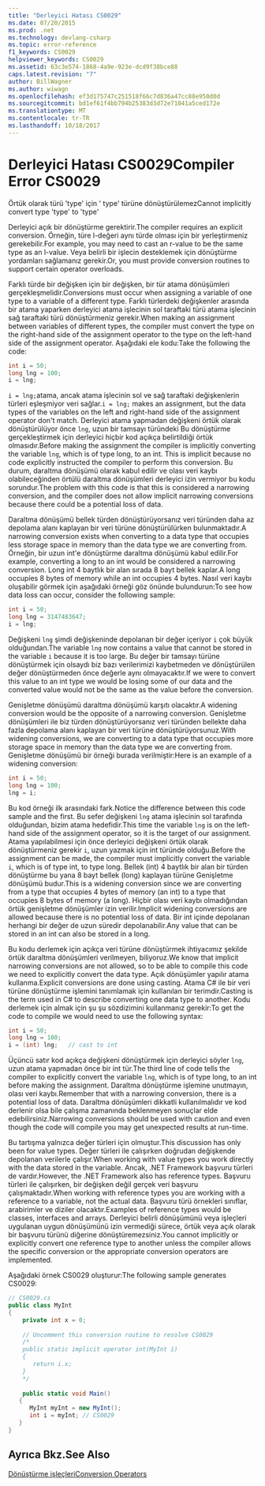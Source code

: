 ```yaml
---
title: "Derleyici Hatası CS0029"
ms.date: 07/20/2015
ms.prod: .net
ms.technology: devlang-csharp
ms.topic: error-reference
f1_keywords: CS0029
helpviewer_keywords: CS0029
ms.assetid: 63c3e574-1868-4a9e-923e-dcd9f38bce88
caps.latest.revision: "7"
author: BillWagner
ms.author: wiwagn
ms.openlocfilehash: ef3d175747c251518f66c7d836a47cc88e950d0d
ms.sourcegitcommit: bd1ef61f4bb794b25383d3d72e71041a5ced172e
ms.translationtype: MT
ms.contentlocale: tr-TR
ms.lasthandoff: 10/18/2017
---
```

# <a name="compiler-error-cs0029"></a><span data-ttu-id="1f004-102">Derleyici Hatası CS0029</span><span class="sxs-lookup"><span data-stu-id="1f004-102">Compiler Error CS0029</span></span>
<span data-ttu-id="1f004-103">Örtük olarak türü 'type' için ' type' türüne dönüştürülemez</span><span class="sxs-lookup"><span data-stu-id="1f004-103">Cannot implicitly convert type 'type' to 'type'</span></span>  
  
 <span data-ttu-id="1f004-104">Derleyici açık bir dönüştürme gerektirir.</span><span class="sxs-lookup"><span data-stu-id="1f004-104">The compiler requires an explicit conversion.</span></span> <span data-ttu-id="1f004-105">Örneğin, türe l-değeri aynı türde olması için bir yerleştirmeniz gerekebilir.</span><span class="sxs-lookup"><span data-stu-id="1f004-105">For example, you may need to cast an r-value to be the same type as an l-value.</span></span> <span data-ttu-id="1f004-106">Veya belirli bir işlecin desteklemek için dönüştürme yordamları sağlamanız gerekir.</span><span class="sxs-lookup"><span data-stu-id="1f004-106">Or, you must provide conversion routines to support certain operator overloads.</span></span>  
  
 <span data-ttu-id="1f004-107">Farklı türde bir değişken için bir değişken, bir tür atama dönüşümleri gerçekleşmelidir.</span><span class="sxs-lookup"><span data-stu-id="1f004-107">Conversions must occur when assigning a variable of one type to a variable of a different type.</span></span> <span data-ttu-id="1f004-108">Farklı türlerdeki değişkenler arasında bir atama yaparken derleyici atama işlecinin sol taraftaki türü atama işlecinin sağ taraftaki türü dönüştürmeniz gerekir.</span><span class="sxs-lookup"><span data-stu-id="1f004-108">When making an assignment between variables of different types, the compiler must convert the type on the right-hand side of the assignment operator to the type on the left-hand side of the assignment operator.</span></span> <span data-ttu-id="1f004-109">Aşağıdaki ele kodu:</span><span class="sxs-lookup"><span data-stu-id="1f004-109">Take the following the code:</span></span>  
  
```csharp  
int i = 50;  
long lng = 100;  
i = lng;  
```  
  
 <span data-ttu-id="1f004-110">`i = lng;`atama, ancak atama işlecinin sol ve sağ taraftaki değişkenlerin türleri eşleşmiyor veri sağlar.</span><span class="sxs-lookup"><span data-stu-id="1f004-110">`i = lng;` makes an assignment, but the data types of the variables on the left and right-hand side of the assignment operator don't match.</span></span> <span data-ttu-id="1f004-111">Derleyici atama yapmadan değişkeni örtük olarak dönüştürülüyor önce `lng`, uzun bir tamsayı türündeki Bu dönüştürme gerçekleştirmek için derleyici hiçbir kod açıkça belirtildiği örtük olmasıdır.</span><span class="sxs-lookup"><span data-stu-id="1f004-111">Before making the assignment the compiler is implicitly converting the variable `lng`, which is of type long, to an int. This is implicit because no code explicitly instructed the compiler to perform this conversion.</span></span> <span data-ttu-id="1f004-112">Bu durum, daraltma dönüşümü olarak kabul edilir ve olası veri kaybı olabileceğinden örtülü daraltma dönüşümleri derleyici izin vermiyor bu kodu sorundur.</span><span class="sxs-lookup"><span data-stu-id="1f004-112">The problem with this code is that this is considered a narrowing conversion, and the compiler does not allow implicit narrowing conversions because there could be a potential loss of data.</span></span>  
  
 <span data-ttu-id="1f004-113">Daraltma dönüşümü bellek türden dönüştürüyorsanız veri türünden daha az depolama alanı kaplayan bir veri türüne dönüştürülürken bulunmaktadır.</span><span class="sxs-lookup"><span data-stu-id="1f004-113">A narrowing conversion exists when converting to a data type that occupies less storage space in memory than the data type we are converting from.</span></span> <span data-ttu-id="1f004-114">Örneğin, bir uzun int'e dönüştürme daraltma dönüşümü kabul edilir.</span><span class="sxs-lookup"><span data-stu-id="1f004-114">For example, converting a long to an int would be considered a narrowing conversion.</span></span> <span data-ttu-id="1f004-115">Long int 4 baytlık bir alan sırada 8 bayt bellek kaplar.</span><span class="sxs-lookup"><span data-stu-id="1f004-115">A long occupies 8 bytes of memory while an int occupies 4 bytes.</span></span> <span data-ttu-id="1f004-116">Nasıl veri kaybı oluşabilir görmek için aşağıdaki örneği göz önünde bulundurun:</span><span class="sxs-lookup"><span data-stu-id="1f004-116">To see how data loss can occur, consider the following sample:</span></span>  
  
```csharp  
int i = 50;  
long lng = 3147483647;  
i = lng;  
```  
  
 <span data-ttu-id="1f004-117">Değişkeni `lng` şimdi değişkeninde depolanan bir değer içeriyor `i` çok büyük olduğundan.</span><span class="sxs-lookup"><span data-stu-id="1f004-117">The variable `lng` now contains a value that cannot be stored in the variable `i` because it is too large.</span></span> <span data-ttu-id="1f004-118">Bu değer bir tamsayı türüne dönüştürmek için olsaydı biz bazı verilerimizi kaybetmeden ve dönüştürülen değer dönüştürmeden önce değerle aynı olmayacaktır.</span><span class="sxs-lookup"><span data-stu-id="1f004-118">If we were to convert this value to an int type we would be losing some of our data and the converted value would not be the same as the value before the conversion.</span></span>  
  
 <span data-ttu-id="1f004-119">Genişletme dönüşümü daraltma dönüşümü karşıtı olacaktır.</span><span class="sxs-lookup"><span data-stu-id="1f004-119">A widening conversion would be the opposite of a narrowing conversion.</span></span> <span data-ttu-id="1f004-120">Genişletme dönüşümleri ile biz türden dönüştürüyorsanız veri türünden bellekte daha fazla depolama alanı kaplayan bir veri türüne dönüştürüyorsunuz.</span><span class="sxs-lookup"><span data-stu-id="1f004-120">With widening conversions, we are converting to a data type that occupies more storage space in memory than the data type we are converting from.</span></span> <span data-ttu-id="1f004-121">Genişletme dönüşümü bir örneği burada verilmiştir:</span><span class="sxs-lookup"><span data-stu-id="1f004-121">Here is an example of a widening conversion:</span></span>  
  
```csharp  
int i = 50;  
long lng = 100;  
lng = i;  
```  
  
 <span data-ttu-id="1f004-122">Bu kod örneği ilk arasındaki fark.</span><span class="sxs-lookup"><span data-stu-id="1f004-122">Notice the difference between this code sample and the first.</span></span> <span data-ttu-id="1f004-123">Bu sefer değişkeni `lng` atama işlecinin sol tarafında olduğundan, bizim atama hedefidir.</span><span class="sxs-lookup"><span data-stu-id="1f004-123">This time the variable `lng` is on the left-hand side of the assignment operator, so it is the target of our assignment.</span></span> <span data-ttu-id="1f004-124">Atama yapılabilmesi için önce derleyici değişkeni örtük olarak dönüştürmeniz gerekir `i`, uzun yazmak için int türünde olduğu.</span><span class="sxs-lookup"><span data-stu-id="1f004-124">Before the assignment can be made, the compiler must implicitly convert the variable `i`, which is of type int, to type long.</span></span> <span data-ttu-id="1f004-125">Bellek (int) 4 baytlık bir alan bir türden dönüştürme bu yana 8 bayt bellek (long) kaplayan türüne Genişletme dönüşümü budur.</span><span class="sxs-lookup"><span data-stu-id="1f004-125">This is a widening conversion since we are converting from a type that occupies 4 bytes of memory (an int) to a type that occupies 8 bytes of memory (a long).</span></span> <span data-ttu-id="1f004-126">Hiçbir olası veri kaybı olmadığından örtük genişletme dönüşümler izin verilir.</span><span class="sxs-lookup"><span data-stu-id="1f004-126">Implicit widening conversions are allowed because there is no potential loss of data.</span></span> <span data-ttu-id="1f004-127">Bir int içinde depolanan herhangi bir değer de uzun süredir depolanabilir.</span><span class="sxs-lookup"><span data-stu-id="1f004-127">Any value that can be stored in an int can also be stored in a long.</span></span>  
  
 <span data-ttu-id="1f004-128">Bu kodu derlemek için açıkça veri türüne dönüştürmek ihtiyacımız şekilde örtük daraltma dönüşümleri verilmeyen, biliyoruz.</span><span class="sxs-lookup"><span data-stu-id="1f004-128">We know that implicit narrowing conversions are not allowed, so to be able to compile this code we need to explicitly convert the data type.</span></span> <span data-ttu-id="1f004-129">Açık dönüşümler yapılır atama kullanma.</span><span class="sxs-lookup"><span data-stu-id="1f004-129">Explicit conversions are done using casting.</span></span> <span data-ttu-id="1f004-130">Atama C# ile bir veri türüne dönüştürme işlemini tanımlamak için kullanılan bir terimdir.</span><span class="sxs-lookup"><span data-stu-id="1f004-130">Casting is the term used in C# to describe converting one data type to another.</span></span> <span data-ttu-id="1f004-131">Kodu derlemek için almak için şu şu sözdizimini kullanmanız gerekir:</span><span class="sxs-lookup"><span data-stu-id="1f004-131">To get the code to compile we would need to use the following syntax:</span></span>  
  
```csharp  
int i = 50;  
long lng = 100;  
i = (int) lng;   // cast to int  
```  
  
 <span data-ttu-id="1f004-132">Üçüncü satır kod açıkça değişkeni dönüştürmek için derleyici söyler `lng`, uzun atama yapmadan önce bir int tür.</span><span class="sxs-lookup"><span data-stu-id="1f004-132">The third line of code tells the compiler to explicitly convert the variable `lng`, which is of type long, to an int before making the assignment.</span></span> <span data-ttu-id="1f004-133">Daraltma dönüştürme işlemine unutmayın, olası veri kaybı.</span><span class="sxs-lookup"><span data-stu-id="1f004-133">Remember that with a narrowing conversion, there is a potential loss of data.</span></span> <span data-ttu-id="1f004-134">Daraltma dönüşümleri dikkatli kullanılmalıdır ve kod derlenir olsa bile çalışma zamanında beklenmeyen sonuçlar elde edebilirsiniz.</span><span class="sxs-lookup"><span data-stu-id="1f004-134">Narrowing conversions should be used with caution and even though the code will compile you may get unexpected results at run-time.</span></span>  
  
 <span data-ttu-id="1f004-135">Bu tartışma yalnızca değer türleri için olmuştur.</span><span class="sxs-lookup"><span data-stu-id="1f004-135">This discussion has only been for value types.</span></span> <span data-ttu-id="1f004-136">Değer türleri ile çalışırken doğrudan değişkende depolanan verilerle çalışır.</span><span class="sxs-lookup"><span data-stu-id="1f004-136">When working with value types you work directly with the data stored in the variable.</span></span> <span data-ttu-id="1f004-137">Ancak, .NET Framework başvuru türleri de vardır.</span><span class="sxs-lookup"><span data-stu-id="1f004-137">However, the .NET Framework also has reference types.</span></span> <span data-ttu-id="1f004-138">Başvuru türleri ile çalışırken, bir değişken değil gerçek veri başvuru çalışmaktadır.</span><span class="sxs-lookup"><span data-stu-id="1f004-138">When working with reference types you are working with a reference to a variable, not the actual data.</span></span> <span data-ttu-id="1f004-139">Başvuru türü örnekleri sınıflar, arabirimler ve diziler olacaktır.</span><span class="sxs-lookup"><span data-stu-id="1f004-139">Examples of reference types would be classes, interfaces and arrays.</span></span> <span data-ttu-id="1f004-140">Derleyici belirli dönüşümünü veya işleçleri uygulanan uygun dönüşümünü izin vermediği sürece, örtük veya açık olarak bir başvuru türünü diğerine dönüştüremezsiniz.</span><span class="sxs-lookup"><span data-stu-id="1f004-140">You cannot implicitly or explicitly convert one reference type to another unless the compiler allows the specific conversion or the appropriate conversion operators are implemented.</span></span>  
  
 <span data-ttu-id="1f004-141">Aşağıdaki örnek CS0029 oluşturur:</span><span class="sxs-lookup"><span data-stu-id="1f004-141">The following sample generates CS0029:</span></span>  
  
```csharp  
// CS0029.cs  
public class MyInt  
{  
    private int x = 0;      
  
    // Uncomment this conversion routine to resolve CS0029  
    /*  
    public static implicit operator int(MyInt i)  
    {  
       return i.x;  
    }  
    */  
  
    public static void Main()  
   {  
      MyInt myInt = new MyInt();  
      int i = myInt; // CS0029  
   }  
}  
```  
  
## <a name="see-also"></a><span data-ttu-id="1f004-142">Ayrıca Bkz.</span><span class="sxs-lookup"><span data-stu-id="1f004-142">See Also</span></span>  
 [<span data-ttu-id="1f004-143">Dönüştürme işleçleri</span><span class="sxs-lookup"><span data-stu-id="1f004-143">Conversion Operators</span></span>](../../../csharp/programming-guide/statements-expressions-operators/conversion-operators.md)
